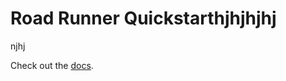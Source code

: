 # Road Runner Quickstarthjhjhjhj



njhj

Check out the [docs](https://rr.brott.dev/docs/v1-0/tuning/).

